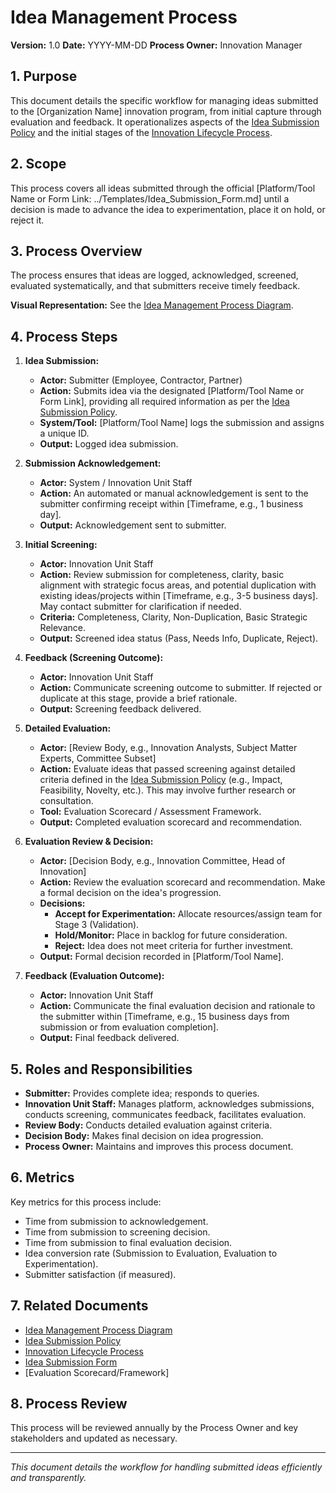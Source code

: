 # Idea Management Process

**Version:** 1.0
**Date:** YYYY-MM-DD
**Process Owner:** Innovation Manager

## 1. Purpose

This document details the specific workflow for managing ideas submitted to the [Organization Name] innovation program, from initial capture through evaluation and feedback. It operationalizes aspects of the [Idea Submission Policy](../Policies/Idea_Submission_Policy.md) and the initial stages of the [Innovation Lifecycle Process](./Innovation_Lifecycle_Process.md).

## 2. Scope

This process covers all ideas submitted through the official [Platform/Tool Name or Form Link: ../Templates/Idea_Submission_Form.md] until a decision is made to advance the idea to experimentation, place it on hold, or reject it.

## 3. Process Overview

The process ensures that ideas are logged, acknowledged, screened, evaluated systematically, and that submitters receive timely feedback.

**Visual Representation:** See the [Idea Management Process Diagram](../Diagrams/Idea_Management_Process_Diagram.md).

## 4. Process Steps

1.  **Idea Submission:**
    *   **Actor:** Submitter (Employee, Contractor, Partner)
    *   **Action:** Submits idea via the designated [Platform/Tool Name or Form Link], providing all required information as per the [Idea Submission Policy](../Policies/Idea_Submission_Policy.md).
    *   **System/Tool:** [Platform/Tool Name] logs the submission and assigns a unique ID.
    *   **Output:** Logged idea submission.

2.  **Submission Acknowledgement:**
    *   **Actor:** System / Innovation Unit Staff
    *   **Action:** An automated or manual acknowledgement is sent to the submitter confirming receipt within [Timeframe, e.g., 1 business day].
    *   **Output:** Acknowledgement sent to submitter.

3.  **Initial Screening:**
    *   **Actor:** Innovation Unit Staff
    *   **Action:** Review submission for completeness, clarity, basic alignment with strategic focus areas, and potential duplication with existing ideas/projects within [Timeframe, e.g., 3-5 business days]. May contact submitter for clarification if needed.
    *   **Criteria:** Completeness, Clarity, Non-Duplication, Basic Strategic Relevance.
    *   **Output:** Screened idea status (Pass, Needs Info, Duplicate, Reject).

4.  **Feedback (Screening Outcome):**
    *   **Actor:** Innovation Unit Staff
    *   **Action:** Communicate screening outcome to submitter. If rejected or duplicate at this stage, provide a brief rationale.
    *   **Output:** Screening feedback delivered.

5.  **Detailed Evaluation:**
    *   **Actor:** [Review Body, e.g., Innovation Analysts, Subject Matter Experts, Committee Subset]
    *   **Action:** Evaluate ideas that passed screening against detailed criteria defined in the [Idea Submission Policy](../Policies/Idea_Submission_Policy.md) (e.g., Impact, Feasibility, Novelty, etc.). This may involve further research or consultation.
    *   **Tool:** Evaluation Scorecard / Assessment Framework.
    *   **Output:** Completed evaluation scorecard and recommendation.

6.  **Evaluation Review & Decision:**
    *   **Actor:** [Decision Body, e.g., Innovation Committee, Head of Innovation]
    *   **Action:** Review the evaluation scorecard and recommendation. Make a formal decision on the idea's progression.
    *   **Decisions:**
        *   **Accept for Experimentation:** Allocate resources/assign team for Stage 3 (Validation).
        *   **Hold/Monitor:** Place in backlog for future consideration.
        *   **Reject:** Idea does not meet criteria for further investment.
    *   **Output:** Formal decision recorded in [Platform/Tool Name].

7.  **Feedback (Evaluation Outcome):**
    *   **Actor:** Innovation Unit Staff
    *   **Action:** Communicate the final evaluation decision and rationale to the submitter within [Timeframe, e.g., 15 business days from submission or from evaluation completion].
    *   **Output:** Final feedback delivered.

## 5. Roles and Responsibilities

- **Submitter:** Provides complete idea; responds to queries.
- **Innovation Unit Staff:** Manages platform, acknowledges submissions, conducts screening, communicates feedback, facilitates evaluation.
- **Review Body:** Conducts detailed evaluation against criteria.
- **Decision Body:** Makes final decision on idea progression.
- **Process Owner:** Maintains and improves this process document.

## 6. Metrics

Key metrics for this process include:
- Time from submission to acknowledgement.
- Time from submission to screening decision.
- Time from submission to final evaluation decision.
- Idea conversion rate (Submission to Evaluation, Evaluation to Experimentation).
- Submitter satisfaction (if measured).

## 7. Related Documents

- [Idea Management Process Diagram](../Diagrams/Idea_Management_Process_Diagram.md)
- [Idea Submission Policy](../Policies/Idea_Submission_Policy.md)
- [Innovation Lifecycle Process](./Innovation_Lifecycle_Process.md)
- [Idea Submission Form](../Templates/Idea_Submission_Form.md)
- [Evaluation Scorecard/Framework]

## 8. Process Review

This process will be reviewed annually by the Process Owner and key stakeholders and updated as necessary.

---
*This document details the workflow for handling submitted ideas efficiently and transparently.* 